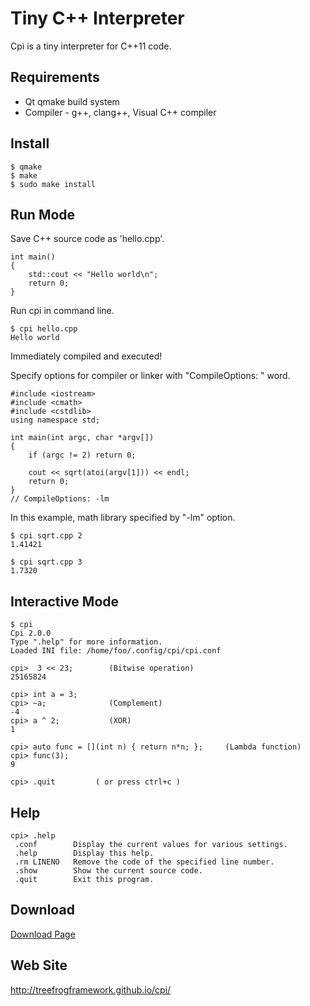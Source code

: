 # Tiny C++ Interpreter

Cpi is a tiny interpreter for C++11 code.

## Requirements
 - Qt qmake build system
 - Compiler - g++, clang++, Visual C++ compiler

## Install

    $ qmake
    $ make
    $ sudo make install


## Run Mode
Save C++ source code as 'hello.cpp'.

    int main()
    {
        std::cout << "Hello world\n";
        return 0;
    }


Run cpi in command line.

    $ cpi hello.cpp
    Hello world

Immediately compiled and executed!

Specify options for compiler or linker with "CompileOptions: " word.

    #include <iostream>
    #include <cmath>
    #include <cstdlib>
    using namespace std;
    
    int main(int argc, char *argv[])
    {
        if (argc != 2) return 0;
    
        cout << sqrt(atoi(argv[1])) << endl;
        return 0;
    }
    // CompileOptions: -lm

In this example, math library specified by "-lm" option.

    $ cpi sqrt.cpp 2
    1.41421

    $ cpi sqrt.cpp 3
    1.7320

## Interactive Mode

    $ cpi
    Cpi 2.0.0
    Type ".help" for more information.
    Loaded INI file: /home/foo/.config/cpi/cpi.conf

    cpi>  3 << 23;        (Bitwise operation)
    25165824
    
    cpi> int a = 3;
    cpi> ~a;              (Complement)
    -4
    cpi> a ^ 2;           (XOR)
    1
    
    cpi> auto func = [](int n) { return n*n; };     (Lambda function)
    cpi> func(3);
    9
    
    cpi> .quit         ( or press ctrl+c )

## Help

    cpi> .help
     .conf        Display the current values for various settings.
     .help        Display this help.
     .rm LINENO   Remove the code of the specified line number.
     .show        Show the current source code.
     .quit        Exit this program.

## Download
 [Download Page](https://github.com/treefrogframework/cpi/releases)


## Web Site
 http://treefrogframework.github.io/cpi/


